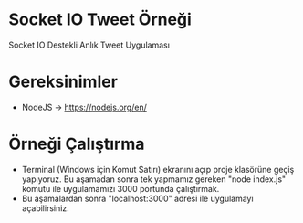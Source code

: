 # Socket IO Tweet Örneği
Socket IO Destekli Anlık Tweet Uygulaması

# Gereksinimler
  - NodeJS -> https://nodejs.org/en/

# Örneği Çalıştırma
  - Terminal (Windows için Komut Satırı) ekranını açıp proje klasörüne geçiş yapıyoruz. Bu aşamadan sonra tek yapmamız gereken "node index.js" komutu ile uygulamamızı 3000 portunda çalıştırmak.
  - Bu aşamalardan sonra "localhost:3000" adresi ile uygulamayı açabilirsiniz.
